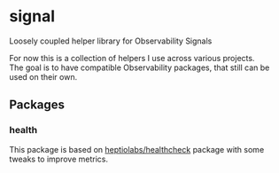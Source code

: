 # signal
Loosely coupled helper library for Observability Signals

For now this is a collection of helpers I use across various projects.  
The goal is to have compatible Observability packages, that still can be used on their own.

## Packages

### health

This package is based on [heptiolabs/healthcheck](https://github.com/heptiolabs/healthcheck) package with some tweaks to improve metrics.